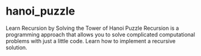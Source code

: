 # hanoi_puzzle
Learn Recursion by Solving the Tower of Hanoi Puzzle
Recursion is a programming approach that allows you to solve complicated computational problems with just a little code.
Learn how to implement a recursive solution.
